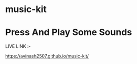 # music-kit
<!DOCTYPE html>
<html lang="en">
<head>
    <meta charset="UTF-8">
    <meta http-equiv="X-UA-Compatible" content="IE=edge">
    <meta name="viewport" content="width=device-width, initial-scale=1.0">
    <title>Music Kit </title>
    <link rel="stylesheet" href="style.css">
</head>
<body>
    <h1>Press And Play Some Sounds</h1>
    <div class="container">
        <!-- <button class="btn">Crash</button>
        <button class="btn">Guitar</button>
        <button class="btn">Drum</button>
        <button class="btn">Whistle</button>
        <button class="btn">Piano</button> -->
    </div>
    <script src="index.js"></script>
</body>
</html>











LIVE LINK :-

https://avinash2507.github.io/music-kit/
